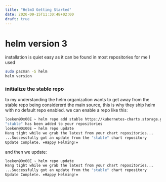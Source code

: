 ```yaml
---
title: "Helm3 Getting Started"
date: 2020-09-15T11:30:48+02:00
draft: true
---
```


# helm version 3

installation is quiet easy as it can be found in most repositories for me I used

```bash
sudo pacman -S helm
helm version
```

### initialize the stable repo
to my understanding the helm organization wants to get away from the stable repo being considererd the main source, this is why they ship helm with no default repo enabled.
we can enable a repo like this:
```bash
loeken@0x00E ~ helm repo add stable https://kubernetes-charts.storage.googleapis.com/
"stable" has been added to your repositories
loeken@0x00E ~ helm repo update
Hang tight while we grab the latest from your chart repositories...
...Successfully got an update from the "stable" chart repository
Update Complete. ⎈Happy Helming!⎈
```

and then we update:
```bash
loeken@0x00E ~ helm repo update
Hang tight while we grab the latest from your chart repositories...
...Successfully got an update from the "stable" chart repository
Update Complete. ⎈Happy Helming!⎈
```
